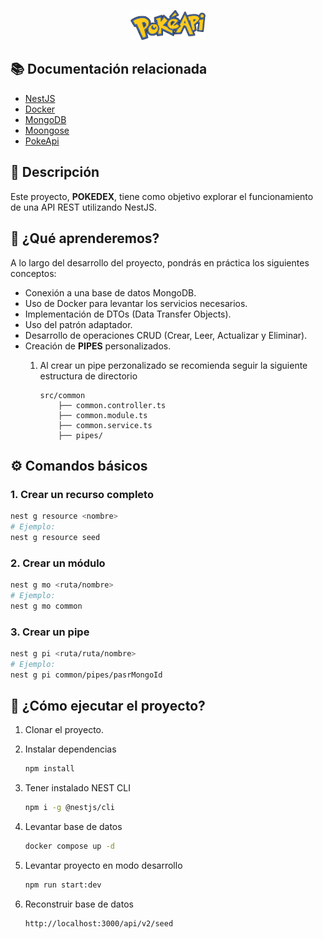 <p align="center">
  <img src="https://raw.githubusercontent.com/PokeAPI/media/master/logo/pokeapi_256.png" width="120" alt="PokeApi Logo" />
</p>

## 📚 Documentación relacionada

* [NestJS](https://docs.nestjs.com/)
* [Docker](https://docs.docker.com/get-started/)
* [MongoDB](https://www.mongodb.com/try/download/community)
* [Moongose](https://mongoosejs.com/docs/guide.html)
* [PokeApi](https://pokeapi.co/)

## 📘 Descripción

Este proyecto, **POKEDEX**, tiene como objetivo explorar el funcionamiento de una API REST utilizando NestJS.

## 🧠 ¿Qué aprenderemos?

A lo largo del desarrollo del proyecto, pondrás en práctica los siguientes conceptos:

* Conexión a una base de datos MongoDB.
* Uso de Docker para levantar los servicios necesarios.
* Implementación de DTOs (Data Transfer Objects).
* Uso del patrón adaptador.
* Desarrollo de operaciones CRUD (Crear, Leer, Actualizar y Eliminar).
* Creación de **PIPES** personalizados.
    1. Al crear un pipe perzonalizado se recomienda seguir la siguiente estructura de directorio

        ```plaintext
        src/common
            ├── common.controller.ts
            ├── common.module.ts
            ├── common.service.ts
            ├── pipes/
        ```

## ⚙️ Comandos básicos

### 1. Crear un recurso completo

```bash
nest g resource <nombre>
# Ejemplo:
nest g resource seed
```

### 2. Crear un módulo

```bash
nest g mo <ruta/nombre>
# Ejemplo:
nest g mo common
```

### 3. Crear un pipe

```bash
nest g pi <ruta/ruta/nombre>
# Ejemplo:
nest g pi common/pipes/pasrMongoId
```

## 🚀 ¿Cómo ejecutar el proyecto?

1. Clonar el proyecto.
2. Instalar dependencias

    ```bash
    npm install
    ```

3. Tener instalado NEST CLI

    ```bash
    npm i -g @nestjs/cli
    ```

4. Levantar base de datos

    ```bash
    docker compose up -d
    ```

5. Levantar proyecto en modo desarrollo

    ```bash
    npm run start:dev
    ```

6. Reconstruir base de datos

    ```bash
    http://localhost:3000/api/v2/seed
    ```
